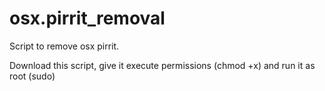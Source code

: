 # osx.pirrit_removal
Script to remove osx pirrit.

Download this script, give it execute permissions (chmod +x) and run it as root (sudo)
